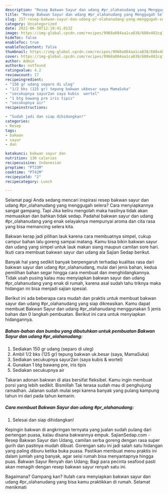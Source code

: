 ```yaml
---
description: "Resep Bakwan Sayur dan udang #pr_olahanudang yang Menggugah Selera, Buat Buka Puasa}"
title: "Resep Bakwan Sayur dan udang #pr_olahanudang yang Menggugah Selera, Buat Buka Puasa}"
slug: 257-resep-bakwan-sayur-dan-udang-pr-olahanudang-yang-menggugah-selera-buat-buka-puasa
category: Uncategorized
date: 2022-06-30T12:19:41.013Z
image: https://img-global.cpcdn.com/recipes/9968a084aa1ca838/680x482cq70/bakwan-sayur-dan-udang-pr_olahanudang-foto-resep-utama.jpg
hideToc: false
enableToc: true
enableTocContent: false
thumbnail: https://img-global.cpcdn.com/recipes/9968a084aa1ca838/680x482cq70/bakwan-sayur-dan-udang-pr_olahanudang-foto-resep-utama.jpg
cover: https://img-global.cpcdn.com/recipes/9968a084aa1ca838/680x482cq70/bakwan-sayur-dan-udang-pr_olahanudang-foto-resep-utama.jpg
author: Admin
authorAv: notfound
ratingvalue: 4.2
reviewcount: 17
recipeingredient:
- "150 gr udang separo di uleg"
- "1/2 bks (125 gr) tepung bakwan ukbesar saya MamaSuka"
- "secukupnya sayur2an saya kubis  wortel"
- "1 btg bawang pre iris tipis"
- "secukupnya air"
recipeinstructions:

- "Sudah jadi dan siap dihidangkan!"
categories:
- Resep
tags:
- bakwan
- sayur
- dan

katakunci: bakwan sayur dan 
nutrition: 130 calories
recipecuisine: Indonesian
preptime: "PT33M"
cooktime: "PT42M"
recipeyield: "2"
recipecategory: Lunch

---
```



Selamat pagi Anda sedang mencari inspirasi resep bakwan sayur dan udang #pr_olahanudang yang menggugah selera? Cara menyiapkannya sangat gampang. Tapi Jika keliru mengolah maka hasilnya tidak akan memuaskan dan bahkan tidak sedap. Padahal bakwan sayur dan udang #pr_olahanudang yang enak selayaknya mempunyai aroma dan cita rasa yang bisa memancing selera kita.


Bakwan kerap jadi pilihan lauk karena cara membuatnya simpel, cukup campur bahan lalu goreng sampai matang. Kamu bisa bikin bakwan sayur dan udang yang simpel untuk lauk makan siang maupun camilan sore hari. Ikuti cara membuat bakwan sayur dan udang ala Sajian Sedap berikut.

Banyak hal yang sedikit banyak berpengaruh terhadap kualitas rasa dari bakwan sayur dan udang #pr_olahanudang, mulai dari jenis bahan, kedua pemilihan bahan segar hingga cara membuat dan menghidangkannya. Tidak usah pusing kalau mau menyiapkan bakwan sayur dan udang #pr_olahanudang yang enak di rumah, karena asal sudah tahu triknya maka hidangan ini bisa menjadi sajian spesial.


Berikut ini ada beberapa cara mudah dan praktis untuk membuat bakwan sayur dan udang #pr_olahanudang yang siap dikreasikan. Kamu dapat membuat Bakwan Sayur dan udang #pr_olahanudang menggunakan 5 jenis bahan dan 0 langkah pembuatan. Berikut ini cara untuk menyiapkan hidangannya.

<!--inarticleads1-->

##### Bahan-bahan dan bumbu yang dibutuhkan untuk pembuatan Bakwan Sayur dan udang #pr_olahanudang:

1. Sediakan 150 gr udang (separo di uleg)
1. Ambil 1/2 bks (125 gr) tepung bakwan uk.besar (saya, MamaSuka)
1. Sediakan secukupnya sayur2an (saya kubis &amp; wortel)
1. Gunakan 1 btg bawang pre, iris tipis
1. Sediakan secukupnya air


Takaran adonan bakwan di atas bersifat fleksibel. Kamu ingin membuat porsi yang lebih sedikit. Bismillah Tak terasa sudah mau di penghujung ramadhan. Jalanan sudah mulai sepi karena banyak yang pulang kampung tahun ini dari pada tahun kemarin. 

<!--inarticleads2-->

##### Cara membuat Bakwan Sayur dan udang #pr_olahanudang:


1. Selesai dan siap dihidangkan!

Kepingin bakwan di angkringan ternyata yang jualan sudah pulang dari pertengan puasa, kalau disana bakwannya empuk. SajianSedap.com - Resep Bakwan Sayur dan Udang, camilan serba goreng dengan rasa super gurih dan pastinya mudah dibuat. Gorengan satu ini jadi salah satu hidangan yang paling diburu ketika buka puasa. Pastikan membuat menu praktis ini dalam jumlah yang banyak, agar seisi rumah bisa menyantapnya hingga puas. Bakwan Sayur Renyah dan Udang; Bagi para pecinta seafood pasti akan menagih dengan resep bakwan sayur renyah satu ini. 

Bagaimana? Gampang kan? Itulah cara menyiapkan bakwan sayur dan udang #pr_olahanudang yang bisa kamu praktikkan di rumah. Selamat menikmati
